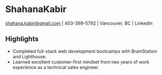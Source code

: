 # ShahanaKabir
shahana.kabir@gmail.com | 403-399-5792 | Vancouver, BC | LinkedIn

## Highlights
- Completed full-stack web development bootcamps with BrainStation and Lighthouse.
- Learned excellent customer-first mindset from two years of work experience as a
technical sales engineer.

